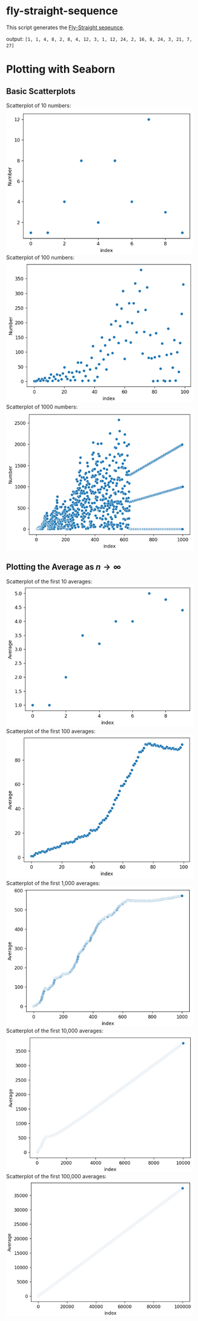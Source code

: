 # fly-straight-sequence
This script generates the [Fly-Straight seqeunce](https://www.youtube.com/watch?v=pAMgUB51XZA). 

output: `[1, 1, 4, 8, 2, 8, 4, 12, 3, 1, 12, 24, 2, 16, 8, 24, 3, 21, 7, 27]`

# Plotting with Seaborn
## Basic Scatterplots
Scatterplot of 10 numbers:
![1000 numbers](10.png)
Scatterplot of 100 numbers:
![1000 numbers](100.png)
Scatterplot of 1000 numbers:
![1000 numbers](1000.png)

## Plotting the Average as $n \to \infty$
Scatterplot of the first 10 averages:
![10 averages](average_10.png)
Scatterplot of the first 100 averages:
![100 averages](average_100.png)
Scatterplot of the first 1,000 averages:
![1000 averages](average_1000.png)
Scatterplot of the first 10,000 averages:
![10,000 averages](average_10000.png)
Scatterplot of the first 100,000 averages:
![10,000 averages](average_100000.png)